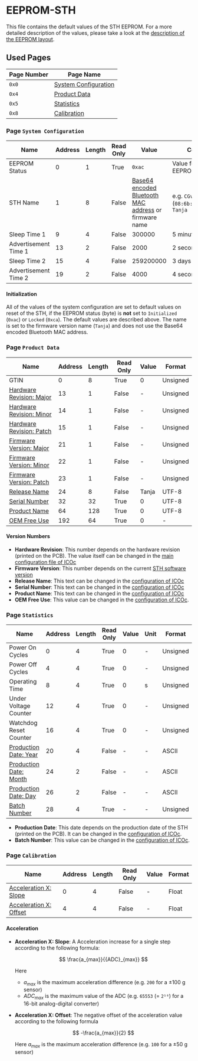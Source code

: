 # EEPROM-STH

This file contains the default values of the STH EEPROM. For a more detailed description of the values, please take a look at the [description of the EEPROM layout](EEPROM.md).

## Used Pages

| Page Number | Page Name                                          |
| ----------- | -------------------------------------------------- |
| `0x0`       | [System Configuration](#page:system-configuration) |
| `0x4`       | [Product Data](#page:product-data)                 |
| `0x5`       | [Statistics](#page:statistics)                     |
| `0x8`       | [Calibration](#page:calibration)                   |

<a name="page:system-configuration"></a>

### Page `System Configuration`

| Name                 | Address | Length | Read Only | Value                                                                                                                                | Comment                                        | Unit | Format   |
| -------------------- | ------- | ------ | --------- | ------------------------------------------------------------------------------------------------------------------------------------ | ---------------------------------------------- | ---- | -------- |
| EEPROM Status        | 0       | 1      | True      | `0xac`                                                                                                                               | Value for initialized EEPROM                   | -    |          |
| STH Name             | 1       | 8      | False     | [Base64 encoded Bluetooth MAC address](https://github.com/MyTooliT/ICOc/tree/master/Scripts#mac-address-conversion) or firmware name | e.g. `CGvXAd6B` (`08:6b:d7:01:de:81`), `Tanja` | -    | UTF-8    |
| Sleep Time 1         | 9       | 4      | False     | 300000                                                                                                                               | 5 minutes                                      | ms   | Unsigned |
| Advertisement Time 1 | 13      | 2      | False     | 2000                                                                                                                                 | 2 seconds                                      | ms   | Unsigned |
| Sleep Time 2         | 15      | 4      | False     | 259200000                                                                                                                            | 3 days                                         | ms   | Unsigned |
| Advertisement Time 2 | 19      | 2      | False     | 4000                                                                                                                                 | 4 seconds                                      | ms   | Unsigned |

#### Initialization

All of the values of the system configuration are set to default values on reset of the STH, if the EEPROM status (byte) is **not** set to `Initialized` (`0xac`) or `Locked` (`0xca`). The default values are described above. The name is set to the firmware version name (`Tanja`) and does not use the Base64 encoded Bluetooth MAC address.

<a name="page:product-data"></a>

### Page `Product Data`

| Name                                                 | Address | Length | Read Only | Value | Format   |
| ---------------------------------------------------- | ------- | ------ | --------- | ----- | -------- |
| GTIN                                                 | 0       | 8      | True      | 0     | Unsigned |
| [Hardware Revision: Major](#value:hardware-revision) | 13      | 1      | False     | -     | Unsigned |
| [Hardware Revision: Minor](#value:hardware-revision) | 14      | 1      | False     | -     | Unsigned |
| [Hardware Revision: Patch](#value:hardware-revision) | 15      | 1      | False     | -     | Unsigned |
| [Firmware Version: Major](#value:firmware-version)   | 21      | 1      | False     | -     | Unsigned |
| [Firmware Version: Minor](#value:firmware-version)   | 22      | 1      | False     | -     | Unsigned |
| [Firmware Version: Patch](#value:firmware-version)   | 23      | 1      | False     | -     | Unsigned |
| [Release Name](#value:release-name)                  | 24      | 8      | False     | Tanja | UTF-8    |
| [Serial Number](#value:serial-number)                | 32      | 32     | True      | 0     | UTF-8    |
| [Product Name](#value:product-name)                  | 64      | 128    | True      | 0     | UTF-8    |
| [OEM Free Use](#value:oem-free-use)                  | 192     | 64     | True      | 0     | -        |

#### Version Numbers

- <a name="value:hardware-revision"></a> **Hardware Revision**: This number depends on the hardware revision (printed on the PCB). The value itself can be changed in the [main configuration file of ICOc][config]
- <a name="value:firmware-version"></a> **Firmware Version**: This number depends on the current [STH software version](https://github.com/MyTooliT/STH/releases)
- <a name="value:release-name"></a> **Release Name**: This text can be changed in the [configuration of ICOc][config]
- <a name="value:serial-number"></a> **Serial Number**: This text can be changed in the [configuration of ICOc][config]
- <a name="value:product-name"></a> **Product Name**: This text can be changed in the [configuration of ICOc][config]
- <a name="value:oem-free-use"></a> **OEM Free Use**: This value can be changed in the [configuration of ICOc][config].

[config]: https://github.com/MyTooliT/ICOc/blob/master/Configuration/config.yaml

<a name="page:statistics"></a>

### Page `Statistics`

| Name                                             | Address | Length | Read Only | Value | Unit | Format   |
| ------------------------------------------------ | ------- | ------ | --------- | ----- | ---- | -------- |
| Power On Cycles                                  | 0       | 4      | True      | 0     | -    | Unsigned |
| Power Off Cycles                                 | 4       | 4      | True      | 0     | -    | Unsigned |
| Operating Time                                   | 8       | 4      | True      | 0     | s    | Unsigned |
| Under Voltage Counter                            | 12      | 4      | True      | 0     | -    | Unsigned |
| Watchdog Reset Counter                           | 16      | 4      | True      | 0     | -    | Unsigned |
| [Production Date: Year](#value:production-date)  | 20      | 4      | False     | -     | -    | ASCII    |
| [Production Date: Month](#value:production-date) | 24      | 2      | False     | -     | -    | ASCII    |
| [Production Date: Day](#value:production-date)   | 26      | 2      | False     | -     | -    | ASCII    |
| [Batch Number](#value:batch-number)              | 28      | 4      | True      | -     | -    | Unsigned |

- <a name="value:production-date">**Production Date**:</a> This date depends on the production date of the STH (printed on the PCB). It can be changed in the [configuration of ICOc][config].
- <a name="value:batch-number">**Batch Number**:</a> This value can be changed in the [configuration of ICOc][config].

<a name="page:calibration"></a>

### Page `Calibration`

| Name                                                   | Address | Length | Read Only | Value | Format |
| ------------------------------------------------------ | ------- | ------ | --------- | ----- | ------ |
| [Acceleration X: Slope](#value:acceleration-x-slope)   | 0       | 4      | False     | -     | Float  |
| [Acceleration X: Offset](#value:acceleration-x-offset) | 4       | 4      | False     | -     | Float  |

#### Acceleration

- <a name="value:acceleration-x-slope"></a> **Acceleration X: Slope**: A Acceleration increase for a single step according to the following formula:

  $$
  \frac{a_{max}}{{ADC}_{max}}
  $$

  Here

  - $a_{max}$ is the maximum acceleration difference (e.g. `200` for a ±100 g sensor)
  - ${{ADC}_{max}}$ is the maximum value of the ADC (e.g. `65553` (= `2¹⁶`) for a 16-bit analog-digital converter)

- <a name="value:acceleration-x-offset"></a> **Acceleration X: Offset**: The negative offset of the acceleration value according to the following formula

  $$
  -\frac{a_{max}}{2}
  $$

  Here $a_{max}$ is the maximum acceleration difference (e.g. `100` for a ±50 g sensor)

